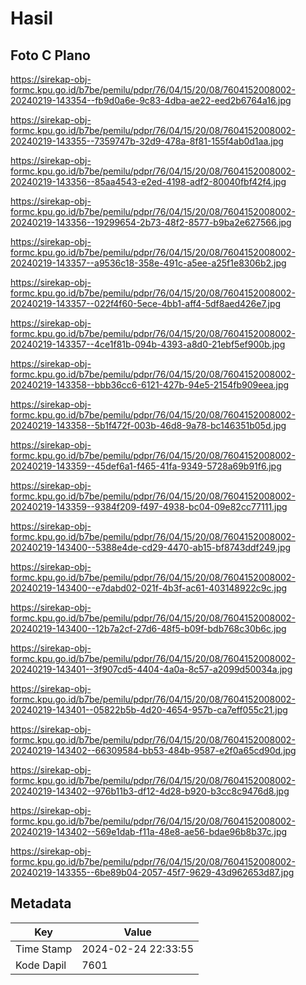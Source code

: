 # Hasil

## Foto C Plano

https://sirekap-obj-formc.kpu.go.id/b7be/pemilu/pdpr/76/04/15/20/08/7604152008002-20240219-143354--fb9d0a6e-9c83-4dba-ae22-eed2b6764a16.jpg

https://sirekap-obj-formc.kpu.go.id/b7be/pemilu/pdpr/76/04/15/20/08/7604152008002-20240219-143355--7359747b-32d9-478a-8f81-155f4ab0d1aa.jpg

https://sirekap-obj-formc.kpu.go.id/b7be/pemilu/pdpr/76/04/15/20/08/7604152008002-20240219-143356--85aa4543-e2ed-4198-adf2-80040fbf42f4.jpg

https://sirekap-obj-formc.kpu.go.id/b7be/pemilu/pdpr/76/04/15/20/08/7604152008002-20240219-143356--19299654-2b73-48f2-8577-b9ba2e627566.jpg

https://sirekap-obj-formc.kpu.go.id/b7be/pemilu/pdpr/76/04/15/20/08/7604152008002-20240219-143357--a9536c18-358e-491c-a5ee-a25f1e8306b2.jpg

https://sirekap-obj-formc.kpu.go.id/b7be/pemilu/pdpr/76/04/15/20/08/7604152008002-20240219-143357--022f4f60-5ece-4bb1-aff4-5df8aed426e7.jpg

https://sirekap-obj-formc.kpu.go.id/b7be/pemilu/pdpr/76/04/15/20/08/7604152008002-20240219-143357--4ce1f81b-094b-4393-a8d0-21ebf5ef900b.jpg

https://sirekap-obj-formc.kpu.go.id/b7be/pemilu/pdpr/76/04/15/20/08/7604152008002-20240219-143358--bbb36cc6-6121-427b-94e5-2154fb909eea.jpg

https://sirekap-obj-formc.kpu.go.id/b7be/pemilu/pdpr/76/04/15/20/08/7604152008002-20240219-143358--5b1f472f-003b-46d8-9a78-bc146351b05d.jpg

https://sirekap-obj-formc.kpu.go.id/b7be/pemilu/pdpr/76/04/15/20/08/7604152008002-20240219-143359--45def6a1-f465-41fa-9349-5728a69b91f6.jpg

https://sirekap-obj-formc.kpu.go.id/b7be/pemilu/pdpr/76/04/15/20/08/7604152008002-20240219-143359--9384f209-f497-4938-bc04-09e82cc77111.jpg

https://sirekap-obj-formc.kpu.go.id/b7be/pemilu/pdpr/76/04/15/20/08/7604152008002-20240219-143400--5388e4de-cd29-4470-ab15-bf8743ddf249.jpg

https://sirekap-obj-formc.kpu.go.id/b7be/pemilu/pdpr/76/04/15/20/08/7604152008002-20240219-143400--e7dabd02-021f-4b3f-ac61-403148922c9c.jpg

https://sirekap-obj-formc.kpu.go.id/b7be/pemilu/pdpr/76/04/15/20/08/7604152008002-20240219-143400--12b7a2cf-27d6-48f5-b09f-bdb768c30b6c.jpg

https://sirekap-obj-formc.kpu.go.id/b7be/pemilu/pdpr/76/04/15/20/08/7604152008002-20240219-143401--3f907cd5-4404-4a0a-8c57-a2099d50034a.jpg

https://sirekap-obj-formc.kpu.go.id/b7be/pemilu/pdpr/76/04/15/20/08/7604152008002-20240219-143401--05822b5b-4d20-4654-957b-ca7eff055c21.jpg

https://sirekap-obj-formc.kpu.go.id/b7be/pemilu/pdpr/76/04/15/20/08/7604152008002-20240219-143402--66309584-bb53-484b-9587-e2f0a65cd90d.jpg

https://sirekap-obj-formc.kpu.go.id/b7be/pemilu/pdpr/76/04/15/20/08/7604152008002-20240219-143402--976b11b3-df12-4d28-b920-b3cc8c9476d8.jpg

https://sirekap-obj-formc.kpu.go.id/b7be/pemilu/pdpr/76/04/15/20/08/7604152008002-20240219-143402--569e1dab-f11a-48e8-ae56-bdae96b8b37c.jpg

https://sirekap-obj-formc.kpu.go.id/b7be/pemilu/pdpr/76/04/15/20/08/7604152008002-20240219-143355--6be89b04-2057-45f7-9629-43d962653d87.jpg


## Metadata

| Key        | Value               |
| ---------- | ------------------- |
| Time Stamp | 2024-02-24 22:33:55 |
| Kode Dapil | 7601                |




